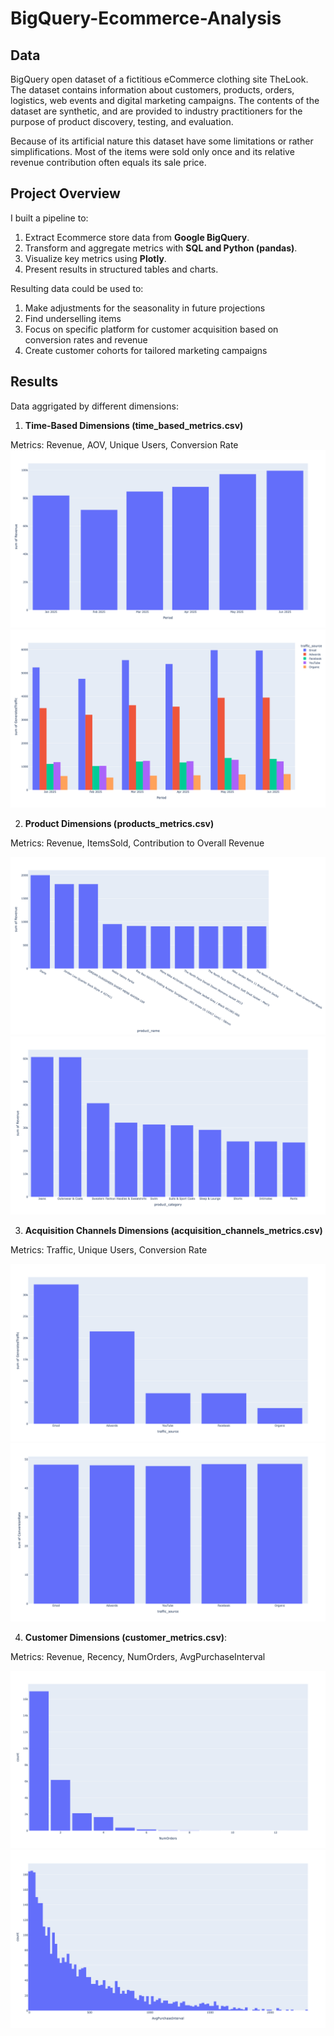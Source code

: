 # BigQuery-Ecommerce-Analysis
## Data
BigQuery open dataset of a fictitious eCommerce 
clothing site TheLook. The dataset contains information 
about customers, products, orders, logistics, web events 
and digital marketing campaigns. The contents of the dataset are synthetic, and are provided
to industry practitioners for the purpose of product 
discovery, testing, and evaluation.

Because of its artificial nature this dataset have some
limitations or rather simplifications. Most of the items 
were sold only once and its relative revenue contribution 
often equals its sale price.

## Project Overview
I built a pipeline to:
1. Extract Ecommerce store data from **Google BigQuery**.
2. Transform and aggregate metrics with **SQL and Python (pandas)**.
3. Visualize key metrics using **Plotly**.
4. Present results in structured tables and charts.

Resulting data could be used to:
1. Make adjustments for the seasonality in future projections 
2. Find underselling items
3. Focus on specific platform for customer acquisition based on conversion rates and revenue 
4. Create customer cohorts for tailored marketing campaigns

## Results
Data aggrigated by different dimensions:
1. **Time-Based Dimensions (time_based_metrics.csv)**

Metrics: Revenue, AOV, Unique Users, Conversion Rate
![alt text](https://github.com/bgl-d/BigQuery-Ecommerce-Analysis/blob/main/graphs/Revenue%20by%20month%20in%20the%20first%20half%20of%202025.png)
![alt text](https://github.com/bgl-d/BigQuery-Ecommerce-Analysis/blob/main/graphs/Conversion%20rates%20in%20the%20first%20half%20of%202025.png)

2. **Product Dimensions (products_metrics.csv)**

Metrics: Revenue, ItemsSold, Contribution to Overall Revenue

![alt text](https://github.com/bgl-d/BigQuery-Ecommerce-Analysis/blob/main/graphs/Products%20revenue.png)
![alt text](https://github.com/bgl-d/BigQuery-Ecommerce-Analysis/blob/main/graphs/Product%20categories%20by%20revenue.png)

3. **Acquisition Channels Dimensions (acquisition_channels_metrics.csv)**

Metrics: Traffic, Unique Users, Conversion Rate

![alt text](https://github.com/bgl-d/BigQuery-Ecommerce-Analysis/blob/main/graphs/Traffic%20by%20acquisition%20channel%20in%202025.png)
![alt text](https://github.com/bgl-d/BigQuery-Ecommerce-Analysis/blob/main/graphs/Conversion%20rate%20by%20acquisition%20channel%20in%202025.png)

4. **Customer Dimensions (customer_metrics.csv)**:

Metrics: Revenue, Recency, NumOrders, AvgPurchaseInterval

![alt text](https://github.com/bgl-d/BigQuery-Ecommerce-Analysis/blob/main/graphs/Number%20of%20orders%20by%20an%20individual%20customer.png)
![alt text](https://github.com/bgl-d/BigQuery-Ecommerce-Analysis/blob/main/graphs/Average%20interval%20between%20purchases%20in%20days.png)









